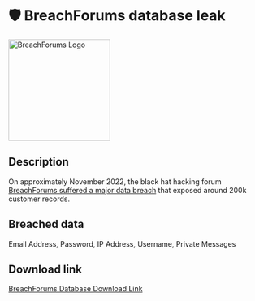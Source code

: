 # 🛡️ BreachForums database leak

<img src="https://upload.wikimedia.org/wikipedia/en/8/85/BreachForums_logo.png" alt="BreachForums Logo" width="200" height="200">

## Description

On approximately November 2022, the black hat hacking forum <a href="https://www.bleepingcomputer.com/news/security/fbi-seizes-breachforums-after-arresting-its-owner-pompompurin-in-march/" target="_blank" rel="noopener">BreachForums suffered a major data breach</a> that exposed around 200k customer records.

## Breached data

Email Address, Password, IP Address, Username, Private Messages

## Download link

[BreachForums Database Download Link](https://buzzheavier.com/yqc0fyg6cgs3)
